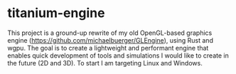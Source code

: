 # titanium-engine
This project is a ground-up rewrite of my old OpenGL-based graphics engine (https://github.com/michaelbuerger/GLEngine), using Rust and wgpu. The goal is to create a lightweight and performant engine that enables quick development of tools and simulations I would like to create in the future (2D and 3D). To start I am targeting Linux and Windows.

